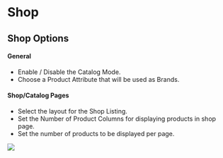 # Shop

## Shop Options

#### General

* Enable / Disable the Catalog Mode.
* Choose a Product Attribute that will be used as Brands.

#### Shop/Catalog Pages

* Select the layout for the Shop Listing.
* Set the Number of Product Columns for displaying products in shop page.
* Set the number of products to be displayed per page.

![](http://transvelo.github.io/docs/enter/images/theme-options-shop.png)


